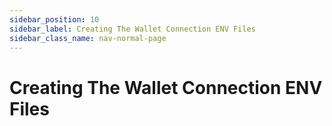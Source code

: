 ```yaml
---
sidebar_position: 10
sidebar_label: Creating The Wallet Connection ENV Files
sidebar_class_name: nav-normal-page
---
```


# Creating The Wallet Connection ENV Files
